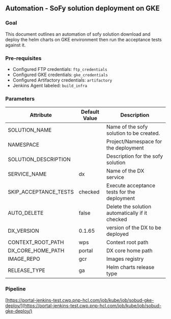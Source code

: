 ## Automation - SoFy solution deployment on GKE

### Goal
This document outlines an automation of sofy solution download and deploy the helm charts on GKE environment then run the acceptance tests against it.

### Pre-requisites

* Configured FTP credentials: `ftp_credentials`
* Configured GKE credentials: `gke_credentials`
* Configured Artifactory credentials: `artifactory`
* Jenkins Agent labeled: `build_infra`

### Parameters

|Attribute|Default Value|Description|
|--|--|--|
|SOLUTION_NAME| |Name of the sofy solution to be created.|
|NAMESPACE| |Project/Namespace for the deployment|
|SOLUTION_DESCRIPTION| |Description for the sofy solution|
|SERVICE_NAME|dx|Name of the DX service|
|SKIP_ACCEPTANCE_TESTS|checked|Execute acceptance tests for the deployment|
|AUTO_DELETE|false|Delete the solution automatically if it checked|
|DX_VERSION|0.1.65|version of the DX to be deployed|
|CONTEXT_ROOT_PATH|wps|Context root path|
|DX_CORE_HOME_PATH|portal|DX core home path|
|IMAGE_REPO|gcr|Images registry|
|RELEASE_TYPE|ga|Helm charts release type|

### Pipeline

[https://portal-jenkins-test.cwp.pnp-hcl.com/job/kube/job/sobud-gke-deploy/](https://portal-jenkins-test.cwp.pnp-hcl.com/job/kube/job/sobud-gke-deploy/)